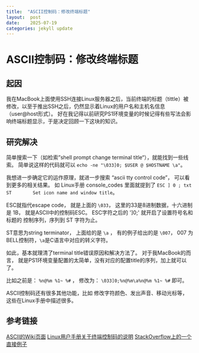 ```yaml
---
title:  "ASCII控制码：修改终端标题"
layout:  post
date:    2025-07-19
categories: jekyll update
---
```


# ASCII控制码：修改终端标题

## 起因

我在MacBook上面使用SSH连接Linux服务器之后，当前终端的标题（tittle）被修改，以至于推出SSH之后，仍然显示着Linux的用户名和主机名信息（user@host形式）。
好在我记得以前研究PS1环境变量的时候记得有些写法会影响终端标题显示，于是决定回顾一下这块的知识。

## 研究解决

简单搜索一下（如检索”shell prompt change terminal title“），就能找到一些线索。
简单说这样的代码就可以 `echo -ne "\033]0; $USER @ $HOSTNAME \a"`。

我想进一步确定它的运作原理，就进一步搜索 “ascii tty control code”， 可以看到更多的相关结果。
如 Linux手册 console_codes 里面就提到了 
`ESC ] 0 ; txt ST        Set icon name and window title`。

ESC就指代escape code， 就是上面的 `\033`， 这里的33是8进制数据，十六进制是 1B，
就是ASCII中的控制码ESC。 ESC字符之后的 ']0;' 就开启了设置符号名和标题的 控制序列，序列到 ST 字符为止。

ST意思为string terminator， 上面给的是 `\a` ， 有的例子给出的是 `\007`， 007 为BELL控制符，`\a`是C语言中对应的转义字符。

如此，基本就理清了terminal title错误原因和解决方法了。 对于我MacBook的而言，
就是PS1环境变量配置的太简单，没有对应的配置title的序列，加上就可以了。

比如之前是：  `%n@%m %1~ %#` ，
修改为： `\033]0;%n@%m\a%n@%m %1~ %#` 即可。

ASCII控制码还有很多其他功能，比如 修改字符颜色、发出声音、移动光标等， 这些在Linux手册中描述很多。

## 参考链接

[ASCII的Wiki页面](https://en.wikipedia.org/wiki/ASCII)
[Linux用户手册关于终端控制码的说明](https://man7.org/linux/man-pages/man4/console_codes.4.html)
[StackOverflow上的一个直接例子](https://stackoverflow.com/questions/71459823/how-to-change-the-terminal-title-to-currently-running-process)

